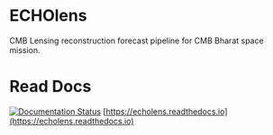 # ECHOlens
CMB Lensing reconstruction forecast pipeline for CMB Bharat space mission.


# Read Docs 
[![Documentation Status](https://readthedocs.org/projects/echolens/badge/?version=latest)](https://echolens.readthedocs.io/en/latest/?badge=latest)
[https://echolens.readthedocs.io](https://echolens.readthedocs.io)


